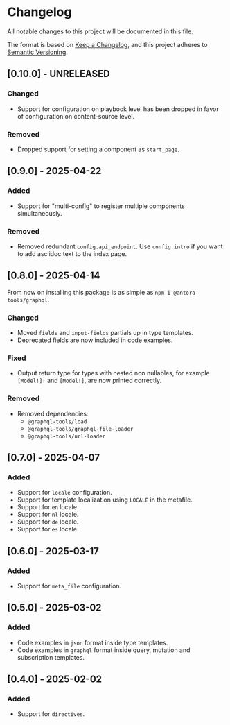 # Changelog

All notable changes to this project will be documented in this file.

The format is based on [Keep a Changelog](https://keepachangelog.com/en/1.1.0/), and this project adheres to [Semantic Versioning](https://semver.org/spec/v2.0.0.html).

## [0.10.0] - UNRELEASED

### Changed

- Support for configuration on playbook level has been dropped in favor of configuration on content-source level.

### Removed

- Dropped support for setting a component as `start_page`.

## [0.9.0] - 2025-04-22

### Added

- Support for "multi-config" to register multiple components simultaneously.

### Removed

- Removed redundant `config.api_endpoint`. Use `config.intro` if you want to add asciidoc text to the index page.

## [0.8.0] - 2025-04-14

From now on installing this package is as simple as `npm i @antora-tools/graphql`.

### Changed

- Moved `fields` and `input-fields` partials up in type templates.
- Deprecated fields are now included in code examples.

### Fixed

- Output return type for types with nested non nullables, for example `[Model!]!` and `[Model!]`, are now printed correctly.

### Removed

- Removed dependencies:
  - `@graphql-tools/load`
  - `@graphql-tools/graphql-file-loader`
  - `@graphql-tools/url-loader`

## [0.7.0] - 2025-04-07

### Added

- Support for `locale` configuration.
- Support for template localization using `LOCALE` in the metafile.
- Support for `en` locale.
- Support for `nl` locale.
- Support for `de` locale.
- Support for `es` locale.

## [0.6.0] - 2025-03-17

### Added

- Support for `meta_file` configuration.

## [0.5.0] - 2025-03-02

### Added

- Code examples in `json` format inside type templates.
- Code examples in `graphql` format inside query, mutation and subscription templates.

## [0.4.0] - 2025-02-02

### Added

- Support for `directives`.

